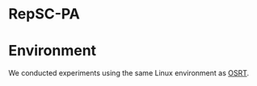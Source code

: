# RepSC-PA
# Environment
We conducted experiments using the same Linux environment as [OSRT](https://github.com/Fanghua-Yu).
